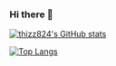 ### Hi there 👋


[![thizz824's GitHub stats](https://github-readme-stats.vercel.app/api?username=thizzy824)](https://github.com/thizzy824/github-readme-stats)

[![Top Langs](https://github-readme-stats.vercel.app/api/top-langs/?username=thizzy824&layout=compact)](https://github.com/thizzy824/github-readme-stats)

<!--
**thizzy824/thizzy824** is a ✨ _special_ ✨ repository because its `README.md` (this file) appears on your GitHub profile.

Here are some ideas to get you started:

- 🔭 I’m currently working on ...
- 🌱 I’m currently learning ...
- 👯 I’m looking to collaborate on ...
- 🤔 I’m looking for help with ...
- 💬 Ask me about ...
- 📫 How to reach me: ...
- 😄 Pronouns: ...
- ⚡ Fun fact: ...
-->
